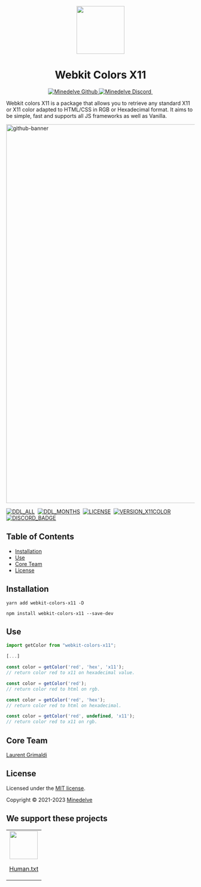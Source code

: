 <p align="center">
  <img src="https://github.com/minedelve/.github/blob/minedelve/picture/packages/webkit-colors-X11/x11colors_logo.png" height="128">
  <h1 align="center">Webkit Colors X11</h1>
</p>

<p align="center">
  <a aria-label="Follow Minedelve on Github" href="https://github.com/minedelve" target="_blank">
    <img alt="Minedelve Github" src="https://img.shields.io/badge/Follow%20@Minedelve-black.svg?style=for-the-badge&logo=Github">
  </a>
  <a aria-label="Join the community on Discord" href="https://discord.gg/bVWvfuhemP" target="_blank">
    <img alt="Minedelve Discord" src="https://img.shields.io/badge/Join%20the%20community-black.svg?style=for-the-badge&logo=Discord">
  </a>
    <a aria-label="Explore Webkit Colors X11 Package" href="https://www.npmjs.com/package/@minedelve/webkit-colors-x11" target="_blank">
    <img alt="" src="https://img.shields.io/badge/Minedelve-WebkitcolorsX11-black.svg?style=for-the-badge&logo=NPM">
  </a>
</p>

Webkit colors X11 is a package that allows you to retrieve any standard X11 or X11 color adapted to HTML/CSS in RGB or Hexadecimal format. It aims to be simple, fast and supports all JS frameworks as well as Vanilla.

<img width="1012" alt="github-banner" src="https://github.com/minedelve/.github/blob/minedelve/picture/packages/webkit-colors-X11/webkit-colors-x11-cover.png">

[![DDL_ALL](https://img.shields.io/npm/dt/@minedelve/webkit-colors-x11.svg)](https://www.npmjs.com/package/@minedelve/webkit-colors-x11)&nbsp;
[![DDL_MONTHS](https://img.shields.io/npm/dm/@minedelve/webkit-colors-x11.svg)](https://www.npmjs.com/package/@minedelve/webkit-colors-x11)&nbsp;
[![LICENSE](https://img.shields.io/npm/l/@minedelve/webkit-colors-x11.svg)](https://www.npmjs.com/package/@minedelve/webkit-colors-x11)&nbsp;
[![VERSION_X11COLOR](https://img.shields.io/npm/v/@minedelve/webkit-colors-x11.svg)](https://www.npmjs.com/package/@minedelve/webkit-colors-x11)&nbsp;
[![DISCORD_BADGE](https://img.shields.io/discord/1093887038991896717?color=5865F2&label=Discord&logo=discord&logoColor=white&style=flat-square)](https://discord.gg/bVWvfuhemP)

## Table of Contents

- [Installation](#installation)
- [Use](#use)
- [Core Team](#core-team)
- [License](#license)

## Installation

```
yarn add webkit-colors-x11 -D
```

```
npm install webkit-colors-x11 --save-dev
```

## Use

```js
import getColor from "webkit-colors-x11";

[...]

const color = getColor('red', 'hex', 'x11');
// return color red to x11 on hexadecimal value.

const color = getColor('red');
// return color red to html on rgb.

const color = getColor('red', 'hex');
// return color red to html on hexadecimal.

const color = getColor('red', undefined, 'x11');
// return color red to x11 on rgb.
```

## Core Team

[Laurent Grimaldi](https://github.com/nikolaide)

## License

Licensed under the [MIT license](https://github.com/minedelve/webkit-colors-X11/blob/main/LICENSE.md).

Copyright © 2021-2023 [Minedelve](https://minedelve.com)

## We support these projects

<table>
  <tr>
    <td align="center">
      <a href="https://humanstxt.org/">
        <img src="https://user-images.githubusercontent.com/62988176/209962360-048f7199-49dc-4385-9469-d0af6b4a8ea9.png" height="75">
        <p>Human.txt</p>
      </a>
    </td>
  </tr>
</table>
